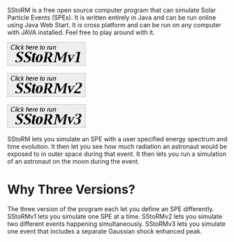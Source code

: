 SStoRM is a free open source computer program that can simulate Solar Particle Events (SPEs). It is written entirely in Java and can be run online using Java Web Start. It is cross platform and can be run on any computer with JAVA installed. Feel free to play around with it.


<a href="SStoRM-v1.0.2.jnlp"><img src="./images/run1.gif" alt="Click here to Run SStoRMv1" style="border:1px dashed #999;" /></a>

<a href="SStoRM-v2.0.0.jnlp"><img src="./images/run2.gif" alt="Click here to Run SStoRMv2" style="border:1px dashed #999;" /></a>

<a href="SStoRM-v3.0.0.jnlp"><img src="./images/run3.gif" alt="Click here to Run SStoRMv3" style="border:1px dashed #999;" /></a>
    
    
SStoRM lets you simulate an SPE with a user specified energy spectrum and time evolution. It then let you see how much radiation an astronaut would be exposed to in outer space during that event. It then lets you run a simulation of an astronaut on the moon during the event.

# Why Three Versions?

The three version of the program each let you define an SPE differently. SStoRMv1 lets you simulate one SPE at a time. SStoRMv2 lets you simulate two different events happening simultaneously. SStoRMv3 lets you simulate one event that includes a separate Gaussian shock enhanced peak.      
